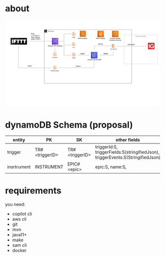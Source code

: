 
# about
![architecture](./doc/architecture.png)
# dynamoDB Schema (proposal)
| entity | PK | SK | other fields
|---|---|---|---
|trigger|TR#\<triggerID\>|TR#\<triggerID\>|triggerId:S, triggerFields:S(stringifiedJson), triggerEvents:S(StringifiedJson)
|insrtrument|INSTRUMENT|EPIC#\<epic\>|epic:S, name:S,

# requirements
you need:
- copilot cli
- aws cli
- git
- mvn
- java11+
- make
- sam cli
- docker
